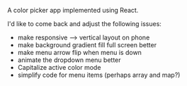 A color picker app implemented using React.

I'd like to come back and adjust the following issues:
* make responsive --> vertical layout on phone
* make background gradient fill full screen better
* make menu arrow flip when menu is down
* animate the dropdown menu better
* Capitalize active color mode
* simplify code for menu items (perhaps array and map?)
